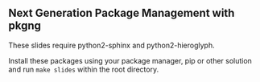 Next Generation Package Management with pkgng
---------------------------------------------

These slides require python2-sphinx and python2-hieroglyph.

Install these packages using your package manager, pip or other solution and 
run ``make slides`` within the root directory.
